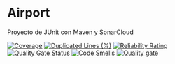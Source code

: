 # Airport
Proyecto de JUnit con Maven y SonarCloud

[![Coverage](https://sonarcloud.io/api/project_badges/measure?project=FrancescoMarelli_Airport&metric=coverage)](https://sonarcloud.io/summary/new_code?id=FrancescoMarelli_Airport)
[![Duplicated Lines (%)](https://sonarcloud.io/api/project_badges/measure?project=FrancescoMarelli_Airport&metric=duplicated_lines_density)](https://sonarcloud.io/summary/new_code?id=FrancescoMarelli_Airport)
[![Reliability Rating](https://sonarcloud.io/api/project_badges/measure?project=FrancescoMarelli_Airport&metric=reliability_rating)](https://sonarcloud.io/summary/new_code?id=FrancescoMarelli_Airport)
[![Quality Gate Status](https://sonarcloud.io/api/project_badges/measure?project=FrancescoMarelli_Airport&metric=alert_status)](https://sonarcloud.io/summary/new_code?id=FrancescoMarelli_Airport)
[![Code Smells](https://sonarcloud.io/api/project_badges/measure?project=FrancescoMarelli_Airport&metric=code_smells)](https://sonarcloud.io/summary/new_code?id=FrancescoMarelli_Airport)
[![Quality gate](https://sonarcloud.io/api/project_badges/quality_gate?project=FrancescoMarelli_Airport)](https://sonarcloud.io/summary/new_code?id=FrancescoMarelli_Airport)
